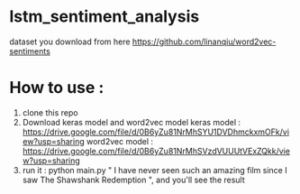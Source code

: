 # lstm_sentiment_analysis

dataset you download from here 
https://github.com/linanqiu/word2vec-sentiments 

# How to use :

1. clone this repo 
2. Download keras model and word2vec model 
keras model : https://drive.google.com/file/d/0B6yZu81NrMhSYU1DVDhmckxmOFk/view?usp=sharing
word2vec model : https://drive.google.com/file/d/0B6yZu81NrMhSVzdVUUUtVExZQkk/view?usp=sharing 
3. run it : python main.py " I have never seen such an amazing film since I saw The Shawshank Redemption ", and you'll see the result
